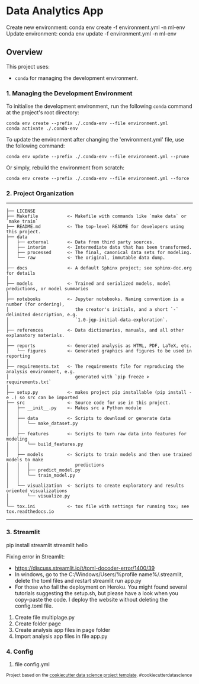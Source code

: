 Data Analytics App
==============================

Create new environment: conda env create -f environment.yml -n ml-env
Update environment: conda env update -f environment.yml -n ml-env


## Overview

This project uses:

* `conda` for managing the development environment.

### 1. Managing the Development Environment

To initialise the development environment, run the following `conda` command at the project's root directory:

```
conda env create --prefix ./.conda-env --file environment.yml
conda activate ./.conda-env
```

To update the environment after changing the 'environment.yml' file, use the following command:

```
conda env update --prefix ./.conda-env --file environment.yml --prune
```

Or simply, rebuild the environment from scratch:

```
conda env create --prefix ./.conda-env --file environment.yml --force
```


### 2. Project Organization
------------

    ├── LICENSE
    ├── Makefile           <- Makefile with commands like `make data` or `make train`
    ├── README.md          <- The top-level README for developers using this project.
    ├── data
    │   ├── external       <- Data from third party sources.
    │   ├── interim        <- Intermediate data that has been transformed.
    │   ├── processed      <- The final, canonical data sets for modeling.
    │   └── raw            <- The original, immutable data dump.
    │
    ├── docs               <- A default Sphinx project; see sphinx-doc.org for details
    │
    ├── models             <- Trained and serialized models, model predictions, or model summaries
    │
    ├── notebooks          <- Jupyter notebooks. Naming convention is a number (for ordering),
    │                         the creator's initials, and a short `-` delimited description, e.g.
    │                         `1.0-jqp-initial-data-exploration`.
    │
    ├── references         <- Data dictionaries, manuals, and all other explanatory materials.
    │
    ├── reports            <- Generated analysis as HTML, PDF, LaTeX, etc.
    │   └── figures        <- Generated graphics and figures to be used in reporting
    │
    ├── requirements.txt   <- The requirements file for reproducing the analysis environment, e.g.
    │                         generated with `pip freeze > requirements.txt`
    │
    ├── setup.py           <- makes project pip installable (pip install -e .) so src can be imported
    ├── src                <- Source code for use in this project.
    │   ├── __init__.py    <- Makes src a Python module
    │   │
    │   ├── data           <- Scripts to download or generate data
    │   │   └── make_dataset.py
    │   │
    │   ├── features       <- Scripts to turn raw data into features for modeling
    │   │   └── build_features.py
    │   │
    │   ├── models         <- Scripts to train models and then use trained models to make
    │   │   │                 predictions
    │   │   ├── predict_model.py
    │   │   └── train_model.py
    │   │
    │   └── visualization  <- Scripts to create exploratory and results oriented visualizations
    │       └── visualize.py
    │
    └── tox.ini            <- tox file with settings for running tox; see tox.readthedocs.io


--------


### 3. Streamlit
pip install streamlit
streamlit hello

Fixing error in Streamlit:
- https://discuss.streamlit.io/t/toml-docoder-error/1400/39
- In windows, go to the C:/Windows/Users/%profile name%/.streamlit, delete the toml files and restart streamlit run app.py
- For those who fail the deployment on Heroku. You might found several tutorials suggesting the setup.sh, but please have a look when you copy-paste the code. I deploy the website without deleting the config.toml file. 

1. Create file multiplage.py
2. Create folder page
3. Create analysis app files in page folder
4. Import analysis app files in file app.py

### 4. Config
1. file config.yml



<p><small>Project based on the <a target="_blank" href="https://drivendata.github.io/cookiecutter-data-science/">cookiecutter data science project template</a>. #cookiecutterdatascience</small></p>
